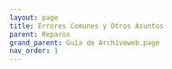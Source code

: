 ```yaml
---
layout: page
title: Errores Comunes y Otros Asuntos
parent: Reparos
grand_parent: Guía de Archiveweb.page
nav_order: 1
---
```



